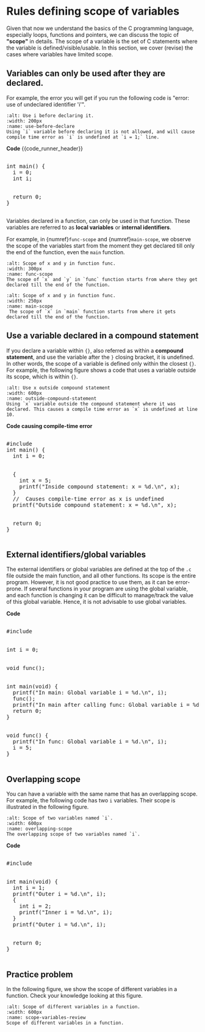 # Rules defining scope of variables

Given that now we understand the basics of the C programming language, especially loops, functions and pointers, we can discuss the topic of **"scope"** in details. The scope of a variable is the set of C statements where the variable is defined/visible/usable. In this section, we cover (revise) the cases where variables have limited scope.

## Variables can only be used after they are declared.

For example, the error you will get if you run the following code is "error: use of undeclared identifier 'i'".

```{figure} ./images/use-before-declare.png
:alt: Use i before declaring it.
:width: 200px
:name: use-before-declare
Using `i` variable before declaring it is not allowed, and will cause compile time error as `i` is undefined at `i = 1;` line.
```

**Code**
{{code_runner_header}}
<pre class="code-runner-wrapper">
<code-runner language="c" output="(compile-time error)">
int main() {
  i = 0;
  int i;
<br>
  return 0;
}
</code-runner>
</pre>

Variables declared in a function, can only be used in that function. These variables are referred to as **local variables** or **internal identifiers**. 

For example, in {numref}`func-scope` and {numref}`main-scope`, we observe the scope of the variables start from the moment they get declared till only the end of the function, even the `main` function.

```{figure} ./images/scope-in-func.png
:alt: Scope of x and y in function func.
:width: 300px
:name: func-scope
The scope of `x` and `y` in `func` function starts from where they get declared till the end of the function.
```

```{figure} ./images/scope-in-main.png
:alt: Scope of x and y in function func.
:width: 250px
:name: main-scope
 The scope of `x` in `main` function starts from where it gets declared till the end of the function.
```


## Use a variable declared in a compound statement

If you declare a variable within `{}`, also referred as within a **compound statement**, and use the variable after the `}` closing bracket, it is undefined. In other words, the scope of a variable is defined only within the closest `{}`. For example, the following figure shows a code that uses a variable outside its scope, which is within `{}`.

```{figure} ./images/outside-compound-statement.png
:alt: Use x outside compound statement
:width: 600px
:name: outside-compound-statement
Using `x` variable outside the compound statement where it was declared. This causes a compile time error as `x` is undefined at line 10.
```

**Code causing compile-time error**
<pre class="code-runner-wrapper">
<code-runner language="c" output="(compile-time error)">
#include <stdio.h>
int main() {
  int i = 0;
<br>
  {
    int x = 5;
    printf("Inside compound statement: x = %d.\n", x);
  }
  //  Causes compile-time error as x is undefined
  printf("Outside compound statement: x = %d.\n", x);
<br>
  return 0;
}
</code-runner>
</pre>

## External identifiers/global variables

The external identifiers or global variables are defined at the top of the `.c` file outside the main function, and all other functions. Its scope is the entire program. However, it is not good practice to use them, as it can be error-prone. If several functions in your program are using the global variable, and each function is changing it can be difficult to manage/track the value of this global variable. Hence, it is not advisable to use global variables.

**Code**
<pre class="code-runner-wrapper">
<code-runner language="c" output="In main: Global variable i = 0.
In func: Global variable i = 0.
In main after calling func: Global variable i = 5.">
#include <stdio.h>
<br>
int i = 0;
<br>
void func();
<br>
int main(void) {
  printf("In main: Global variable i = %d.\n", i);
  func();
  printf("In main after calling func: Global variable i = %d.\n", i);
  return 0;
}
<br>
void func() {
  printf("In func: Global variable i = %d.\n", i);
  i = 5;
}
</code-runner>
</pre>

## Overlapping scope

You can have a variable with the same name that has an overlapping scope. For example, the following code has two `i` variables. Their scope is illustrated in the following figure.


```{figure} ./images/overlapping-scope.png
:alt: Scope of two variables named `i`.
:width: 600px
:name: overlapping-scope
The overlapping scope of two variables named `i`.
```

**Code**
<pre class="code-runner-wrapper">
<code-runner language="c" output="Outer i = 1.
Inner i = 2.
Outer i = 1.">
#include <stdio.h>
<br>
int main(void) {
  int i = 1;
  printf("Outer i = %d.\n", i);
  {
    int i = 2;
    printf("Inner i = %d.\n", i);
  }
  printf("Outer i = %d.\n", i);
<br>
  return 0;
}
</code-runner>
</pre>


## Practice problem

In the following figure, we show the scope of different variables in a function. Check your knowledge looking at this figure.

```{figure} ./images/scope-variables-review.png
:alt: Scope of different variables in a function.
:width: 600px
:name: scope-variables-review
Scope of different variables in a function.
```